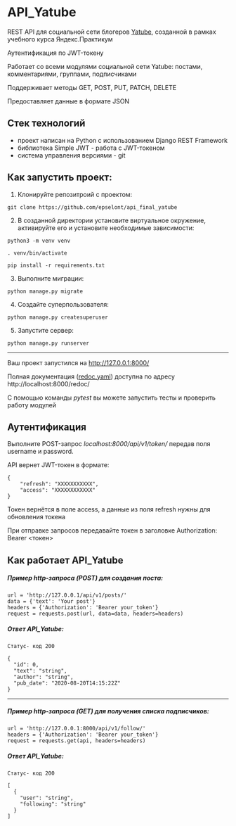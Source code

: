 
# API_Yatube

REST API для социальной сети блогеров [Yatube](https://blog-yatube.tk), созданной в рамках учебного курса Яндекс.Практикум

Аутентификация по JWT-токену

Работает со всеми модулями социальной сети Yatube: постами, комментариями, группами, подписчиками

Поддерживает методы GET, POST, PUT, PATCH, DELETE

Предоставляет данные в формате JSON

## Стек технологий
- проект написан на Python с использованием Django REST Framework
- библиотека Simple JWT - работа с JWT-токеном
- система управления версиями - git

## Как запустить проект:

1) Клонируйте репозитроий с проектом:
```
git clone https://github.com/epselont/api_final_yatube
```
2) В созданной директории установите виртуальное окружение, активируйте его и установите необходимые зависимости:
```
python3 -m venv venv

. venv/bin/activate

pip install -r requirements.txt
```
3) Выполните миграции:
```
python manage.py migrate
```
4) Создайте суперпользователя:
```
python manage.py createsuperuser
```
5) Запустите сервер:
```
python manage.py runserver
```
____________________________________

Ваш проект запустился на http://127.0.0.1:8000/

Полная документация ([redoc.yaml](https://github.com/epselont/api_final_yatube/tree/master/yatube_api/static)) доступна по адресу http://localhost:8000/redoc/

С помощью команды *pytest* вы можете запустить тесты и проверить работу модулей

## Аутентификация

Выполните POST-запрос *localhost:8000/api/v1/token/* передав поля username и password.

API вернет JWT-токен в формате:

    {
        "refresh": "ХХХХХХХХХХХ",
        "access": "ХХХХХХХХХХХХ"
    }
    
Токен вернётся в поле access, а данные из поля refresh нужны для обновления токена

При отправке запроcов передавайте токен в заголовке Authorization: Bearer <токен>

## Как работает API_Yatube

##### Пример http-запроса (POST) для создания поста:
```
url = 'http://127.0.0.1/api/v1/posts/'
data = {'text': 'Your post'}
headers = {'Authorization': 'Bearer your_token'}
request = requests.post(url, data=data, headers=headers)
```
##### Ответ API_Yatube:
```
Статус- код 200

{
  "id": 0,
  "text": "string",
  "author": "string",
  "pub_date": "2020-08-20T14:15:22Z"
}
```
_____________________________________________
##### Пример http-запроса (GET) для получения списка подписчиков:
```
url = 'http://127.0.0.1:8000/api/v1/follow/'
headers = {'Authorization': 'Bearer your_token'}
request = requests.get(api, headers=headers)
```
##### Ответ API_Yatube:
```
Статус- код 200

[
  {
    "user": "string",
    "following": "string"
  }
]
```

